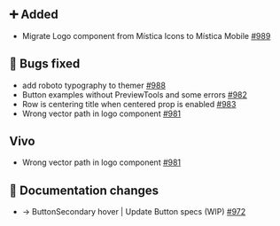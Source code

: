 ## ➕ Added

- Migrate Logo component from Mística Icons to Mística Mobile [#989](https://github.com/Telefonica/mistica-design/issues/989)

## 🐞 Bugs fixed

- add roboto typography to themer [#988](https://github.com/Telefonica/mistica-design/issues/988)
- Button examples without PreviewTools and some errors [#982](https://github.com/Telefonica/mistica-design/issues/982)
- Row is centering title when centered prop is enabled [#983](https://github.com/Telefonica/mistica-design/issues/983)
- Wrong vector path in logo component [#981](https://github.com/Telefonica/mistica-design/issues/981)

## Vivo

- Wrong vector path in logo component [#981](https://github.com/Telefonica/mistica-design/issues/981)

## 📒 Documentation changes

- → ButtonSecondary hover | Update Button specs (WIP) [#972](https://github.com/Telefonica/mistica-design/issues/972)
